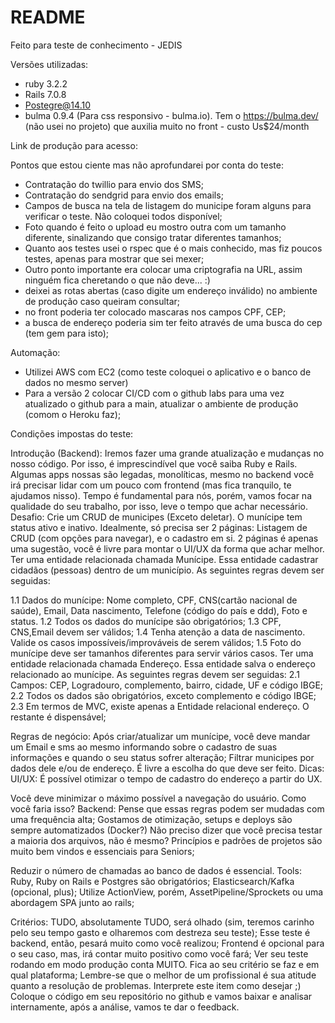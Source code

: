 # README

Feito para teste de conhecimento - JEDIS

Versões utilizadas:
- ruby 3.2.2
- Rails 7.0.8
- Postegre@14.10
- bulma 0.9.4 (Para css responsivo - bulma.io).  Tem o https://bulma.dev/ (não usei no projeto) que auxilia muito no front - custo Us$24/month


Link de produção para acesso:

Pontos que estou ciente mas não aprofundarei por conta do teste:
- Contratação do twillio para envio dos SMS;
- Contratação do sendgrid para envio dos emails;
- Campos de busca na tela de listagem do municipe foram alguns para verificar o teste. Não coloquei todos disponível;
- Foto quando é feito o upload eu mostro outra com um tamanho diferente, sinalizando que consigo tratar diferentes tamanhos;
- Quanto aos testes usei o rspec que é o mais conhecido, mas fiz poucos testes, apenas para mostrar que sei mexer;
- Outro ponto importante era colocar uma criptografia na URL, assim ninguém fica cheretando o que não deve... :)
- deixei as rotas abertas (caso digite um endereço inválido) no ambiente de produção caso queiram consultar;
- no front poderia ter colocado mascaras nos campos CPF, CEP;
- a busca de endereço poderia sim ter feito através de uma busca do cep (tem gem para isto);


Automação:
- Utilizei AWS com EC2 (como teste coloquei o aplicativo e o banco de dados no mesmo server)
- Para a versão 2 colocar CI/CD com o github labs para uma vez atualizado o github para a main, atualizar o ambiente de produção (comom o Heroku faz);






Condições impostas do teste:

Introdução (Backend): Iremos fazer uma grande atualização e mudanças no nosso código. Por isso, é imprescindível que você saiba Ruby e Rails. Algumas apps nossas são legadas, monolíticas, mesmo no backend você irá precisar lidar com um pouco com frontend (mas fica tranquilo, te ajudamos nisso). Tempo é fundamental para nós, porém, vamos focar na qualidade do seu trabalho, por isso, leve o tempo que achar necessário. Desafio: Crie um CRUD de municipes (Exceto deletar). O munícipe tem status ativo e inativo. Idealmente, só precisa ser 2 páginas: Listagem de CRUD (com opções para navegar), e o cadastro em si. 2 páginas é apenas uma sugestão, você é livre para montar o UI/UX da forma que achar melhor. Ter uma entidade relacionada chamada Munícipe. Essa entidade cadastrar cidadãos (pessoas) dentro de um município. As seguintes regras devem ser seguidas:

1.1 Dados do munícipe: Nome completo, CPF, CNS(cartão nacional de saúde), Email, Data nascimento, Telefone (código do país e ddd), Foto e status. 1.2 Todos os dados do munícipe são obrigatórios; 1.3 CPF, CNS,Email devem ser válidos; 1.4 Tenha atenção a data de nascimento. Valide os casos impossíveis/improváveis de serem válidos; 1.5 Foto do munícipe deve ser tamanhos diferentes para servir vários casos. Ter uma entidade relacionada chamada Endereço. Essa entidade salva o endereço relacionado ao munícipe. As seguintes regras devem ser seguidas: 2.1 Campos: CEP, Logradouro, complemento, bairro, cidade, UF e código IBGE; 2.2 Todos os dados são obrigatórios, exceto complemento e código IBGE; 2.3 Em termos de MVC, existe apenas a Entidade relacional endereço. O restante é dispensável;

Regras de negócio: Após criar/atualizar um munícipe, você deve mandar um Email e sms ao mesmo informando sobre o cadastro de suas informações e quando o seu status sofrer alteração; Filtrar municipes por dados dele e/ou de endereço. É livre a escolha do que deve ser feito. Dicas: UI/UX: É possível otimizar o tempo de cadastro do endereço a partir do UX.

Você deve minimizar o máximo possível a navegação do usuário. Como você faria isso? Backend: Pense que essas regras podem ser mudadas com uma frequência alta; Gostamos de otimização, setups e deploys são sempre automatizados (Docker?) Não preciso dizer que você precisa testar a maioria dos arquivos, não é mesmo? Princípios e padrões de projetos são muito bem vindos e essenciais para Seniors;

Reduzir o número de chamadas ao banco de dados é essencial. Tools: Ruby, Ruby on Rails e Postgres são obrigatórios; Elasticsearch/Kafka (opcional, plus); Utilize ActionView, porém, AssetPipeline/Sprockets ou uma abordagem SPA junto ao rails;

Critérios: TUDO, absolutamente TUDO, será olhado (sim, teremos carinho pelo seu tempo gasto e olharemos com destreza seu teste); Esse teste é backend, então, pesará muito como você realizou; Frontend é opcional para o seu caso, mas, irá contar muito positivo como você fará; Ver seu teste rodando em modo produção conta MUITO. Fica ao seu critério se faz e em qual plataforma; Lembre-se que o melhor de um profissional é sua atitude quanto a resolução de problemas. Interprete este item como desejar ;) Coloque o código em seu repositório no github e vamos baixar e analisar internamente, após a análise, vamos te dar o feedback.
